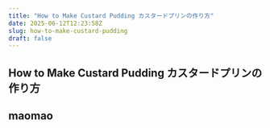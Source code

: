 ```yaml
---
title: "How to Make Custard Pudding カスタードプリンの作り方"
date: 2025-06-12T12:23:58Z
slug: how-to-make-custard-pudding
draft: false
---
```


## How to Make Custard Pudding カスタードプリンの作り方

## maomao

